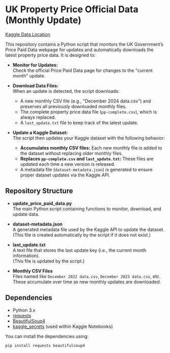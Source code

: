 # UK Property Price Official Data (Monthly Update)
[Kaggle Data Location](https://www.kaggle.com/datasets/lorentzyeung/price-paid-data-202304/)

This repository contains a Python script that monitors the UK Government’s Price Paid Data webpage for updates and automatically downloads the latest property price data. It is designed to:

- **Monitor for Updates:**  
  Check the official Price Paid Data page for changes to the "current month" update.

- **Download Data Files:**  
  When an update is detected, the script downloads:
  - A new monthly CSV file (e.g., "December 2024 data.csv") and preserves all previously downloaded monthly files.
  - The complete property price data file (`pp-complete.csv`), which is always replaced.
  - A `last_update.txt` file to keep track of the latest update.

- **Update a Kaggle Dataset:**  
  The script then updates your Kaggle dataset with the following behavior:
  - **Accumulates monthly CSV files:** Each new monthly file is added to the dataset without replacing older monthly files.
  - **Replaces `pp-complete.csv` and `last_update.txt`:** These files are updated each time a new version is released.
  - A metadata file (`dataset-metadata.json`) is generated to ensure proper dataset updates via the Kaggle API.

## Repository Structure

- **update_price_paid_data.py**  
  The main Python script containing functions to monitor, download, and update data.

- **dataset-metadata.json**  
  A generated metadata file used by the Kaggle API to update the dataset.  
  (This file is created automatically by the script if it does not exist.)

- **last_update.txt**  
  A text file that stores the last update key (i.e., the current month information).  
  (This file is updated by the script.)

- **Monthly CSV Files**  
  Files named like `December 2022 data.csv`, `December 2023 data.csv`, etc.  
  These accumulate over time as new monthly updates are downloaded.

## Dependencies

- Python 3.x
- [requests](https://pypi.org/project/requests/)
- [BeautifulSoup4](https://pypi.org/project/beautifulsoup4/)
- [kaggle_secrets](https://github.com/Kaggle/kaggle-api) (used within Kaggle Notebooks)

You can install the dependencies using:

```bash
pip install requests beautifulsoup4
